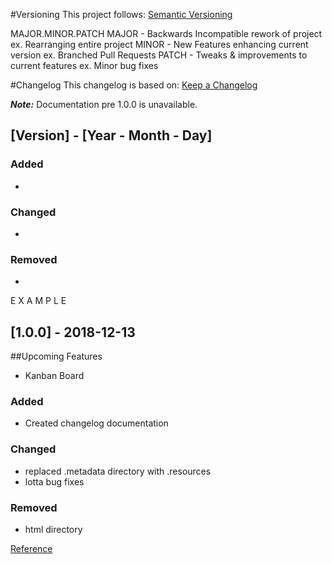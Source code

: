 #Versioning
This project follows: [Semantic Versioning](https://semver.org) 

MAJOR.MINOR.PATCH
MAJOR - Backwards Incompatible rework of project ex. Rearranging entire project
MINOR - New Features enhancing current version ex. Branched Pull Requests
PATCH - Tweaks & improvements to current features ex. Minor bug fixes


#Changelog
This changelog is based on:  [Keep a Changelog](https://keepachangelog.com/en/1.0.0/)

***Note:*** Documentation pre 1.0.0 is unavailable.
## [Version] - [Year - Month - Day]
### Added
- 
### Changed
- 
### Removed
- 

E X A M P L E

## [1.0.0] - 2018-12-13
##Upcoming Features
- Kanban Board

### Added
- Created changelog documentation
### Changed
- replaced .metadata directory with .resources
- lotta bug fixes
### Removed
- html directory

[Reference](https://semver.org/spec/v2.0.0.html)
